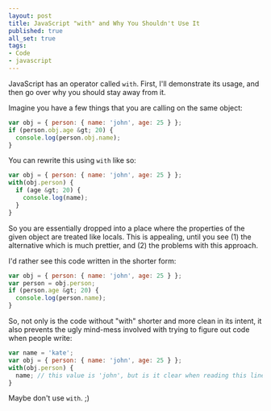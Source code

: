 ```yaml
---
layout: post
title: JavaScript "with" and Why You Shouldn't Use It
published: true
all_set: true
tags:
- Code
- javascript
---
```


JavaScript has an operator called `with`.  First, I'll demonstrate its usage,
and then go over why you should stay away from it.

Imagine you have a few things that you are calling on the same object:

``` js
var obj = { person: { name: 'john', age: 25 } };
if (person.obj.age &gt; 20) {
  console.log(person.obj.name);
}
```

You can rewrite this using `with` like so:

``` js
var obj = { person: { name: 'john', age: 25 } };
with(obj.person) {
  if (age &gt; 20) {
    console.log(name);
  }
}
```

So you are essentially dropped into a place where the properties of the given
object are treated like locals.  This is appealing, until you see (1) the
alternative which is much prettier, and (2) the problems with this approach.

I'd rather see this code written in the shorter form:

``` js
var obj = { person: { name: 'john', age: 25 } };
var person = obj.person;
if (person.age &gt; 20) {
  console.log(person.name);
}
```

So, not only is the code without "with" shorter and more clean in its intent, it
also prevents the ugly mind-mess involved with trying to figure out code when
people write:

``` js
var name = 'kate';
var obj = { person: { name: 'john', age: 25 } };
with(obj.person) {
  name; // this value is 'john', but is it clear when reading this line?
}
```

Maybe don't use `with`. ;)
